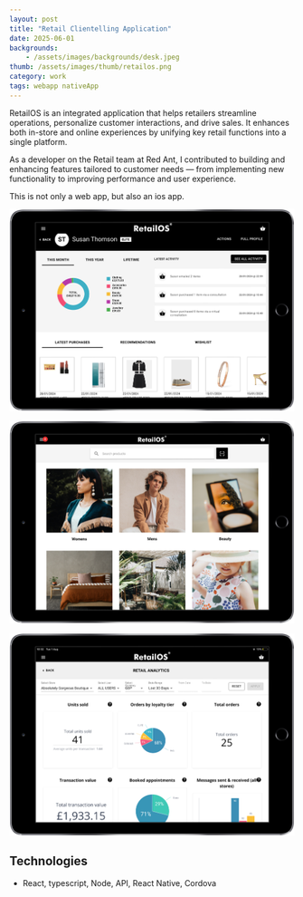 ```yaml
---
layout: post
title: "Retail Clientelling Application"
date: 2025-06-01
backgrounds:
    - /assets/images/backgrounds/desk.jpeg
thumb: /assets/images/thumb/retailos.png
category: work
tags: webapp nativeApp
---
```


RetailOS is an integrated application that helps retailers streamline operations, personalize customer interactions, and drive sales. It enhances both in-store and online experiences by unifying key retail functions into a single platform.

As a developer on the Retail team at Red Ant, I contributed to building and enhancing features tailored to customer needs — from implementing new functionality to improving performance and user experience.

This is not only a web app, but also an ios app.

![Reatilos App](/assets/images/blog/retailos.png)

![Reatilos App](/assets/images/blog/retailos2.png)

![Reatilos App](/assets/images/blog/retailos3.png)



## Technologies
- React, typescript, Node, API, React Native, Cordova